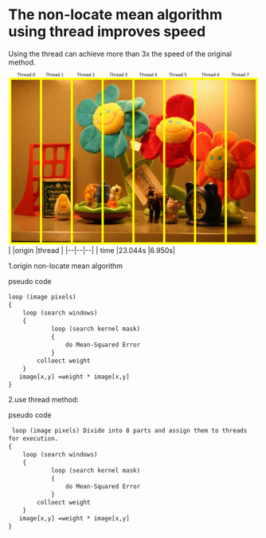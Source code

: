 # The non-locate mean algorithm using thread improves speed

Using the thread can achieve more than 3x the speed of the original method.
![enter image description here](https://github.com/jasonchenwork/ImageProcessing/blob/main/05denoisewiththread/thread.PNG?raw=true)
|  |origin   |thread  |
|--|--|--|
| time |23.044s   |6.950s|

1.origin non-locate mean algorithm

pseudo code

    loop (image pixels)
    {
        loop (search windows)
        {
                loop (search kernel mask)
                {
                    do Mean-Squared Error
                }
            colloect weight
        }
       image[x,y] =weight * image[x,y] 
    }

2.use thread method:

pseudo code

     loop (image pixels) Divide into 8 parts and assign them to threads for execution.
    {
        loop (search windows)
        {
                loop (search kernel mask)
                {
                    do Mean-Squared Error
                }
            colloect weight
        }
       image[x,y] =weight * image[x,y] 
    }

